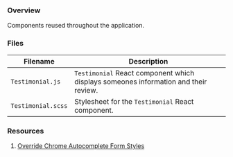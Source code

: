 ### Overview

Components reused throughout the application.

### Files

| Filename                 | Description                                                                               |
|--------------------------|-------------------------------------------------------------------------------------------|
| `Testimonial.js`         | `Testimonial` React component which displays someones information and their review.       |
| `Testimonial.scss`       | Stylesheet for the `Testimonial` React component.                                         |

### Resources

1) [Override Chrome Autocomplete Form Styles](https://css-tricks.com/snippets/css/change-autocomplete-styles-webkit-browsers/)
